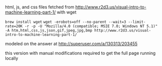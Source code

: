 html, js, and css files fetched from http://www.r2d3.us/visual-intro-to-machine-learning-part-1/ with wget

`brew install wget`
`wget -erobots=off --no-parent --wait=3 --limit-rate=20K -r -p -U "Mozilla/4.0 (compatible; MSIE 7.0; Windows NT 5.1)" -A htm,html,css,js,json,gif,jpeg,jpg,bmp http://www.r2d3.us/visual-intro-to-machine-learning-part-1/`

modeled on the answer at http://superuser.com/a/130313/203455

this version with manual modifications required to get the full page running locally
